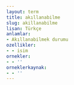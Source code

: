 ```yaml
---
layout: term
title: akıllanabilme
slug: akillanabilme
lisan: Türkçe
anlamlar:
- Akıllanabilmek durumu
ozellikler:
- - isim
ornekler:
- - ''
orneklerkaynak:
- - ''
---
```

